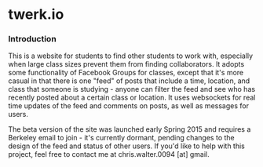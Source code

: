 <h1>twerk.io</h1>

<h3>Introduction</h3>

This is a website for students to find other students to work with, especially when large class sizes prevent them from finding collaborators. It adopts some functionality of Facebook Groups for classes, except that it's more casual in that there is one "feed" of posts that include a time, location, and class that someone is studying - anyone can filter the feed and see who has recently posted about a certain class or location. It uses websockets for real time updates of the feed and comments on posts, as well as messages for users. 

The beta version of the site was launched early Spring 2015 and requires a Berkeley email to join - it's currently dormant, pending changes to the design of the feed and status of other users. If you'd like to help with this project, feel free to contact me at chris.walter.0094 [at] gmail. 
